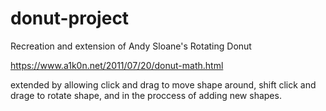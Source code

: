 # donut-project
Recreation and extension of Andy Sloane's Rotating Donut

https://www.a1k0n.net/2011/07/20/donut-math.html

extended by allowing click and drag to move shape around, shift click and drage to rotate shape, and in the proccess of adding new shapes.
